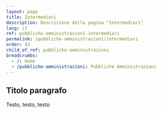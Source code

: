 ```yaml
---
layout: page
title: Intermediari
description: Descrizione della pagina "Intermediari"
lang: it
ref: pubbliche-amministrazioni-intermediari
permalink: /pubbliche-amministrazioni/intermediari
order: 43
child_of_ref: pubbliche-amministrazioni
breadcrumbs:
  - /: Home
  - /pubbliche-amministrazioni: Pubbliche Amministrazioni
---
```


## Titolo paragrafo

Testo, testo, testo
